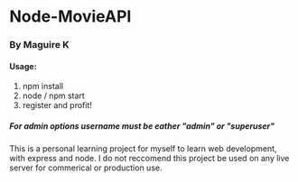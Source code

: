 # Node-MovieAPI
### By Maguire K
#### Usage:
  1. npm install
  2. node / npm start
  3. register and profit!
  
##### For admin options username must be eather "admin" or "superuser"

This is a personal learning project for myself to learn web development, with express and node. I do not reccomend this project be used on any live server for commerical or production use. 
